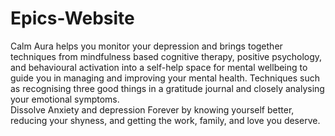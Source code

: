 # Epics-Website

Calm Aura helps you monitor your depression and brings together techniques from mindfulness based cognitive therapy, positive psychology, and behavioural activation into a self-help space for mental wellbeing to guide you in managing and improving your mental health.
Techniques such as recognising three good things in a gratitude journal and closely analysing your emotional symptoms.  
 Dissolve Anxiety and depression Forever by knowing yourself better, reducing your shyness, and getting the work, family, and love you deserve.
